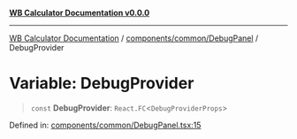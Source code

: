 [**WB Calculator Documentation v0.0.0**](../../../../README.md)

***

[WB Calculator Documentation](../../../../README.md) / [components/common/DebugPanel](../README.md) / DebugProvider

# Variable: DebugProvider

> `const` **DebugProvider**: `React.FC`\<`DebugProviderProps`\>

Defined in: [components/common/DebugPanel.tsx:15](https://github.com/MitrofanKaufman/unitcalc/blob/46369bebdb436c227fb4c58fb7e6af58af7c90ab/app/web/src/components/common/DebugPanel.tsx#L15)
